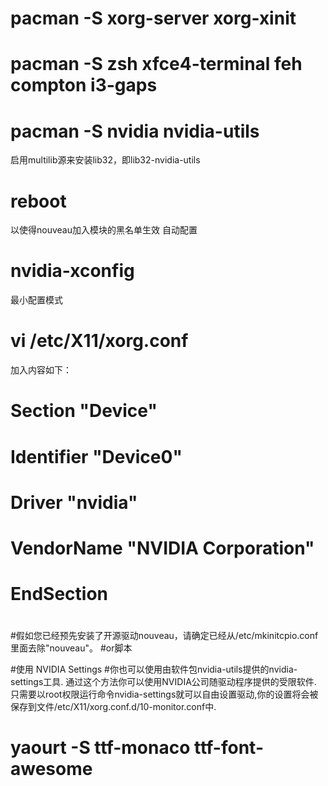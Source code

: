 
# pacman -S xorg-server xorg-xinit

# pacman -S zsh xfce4-terminal feh compton i3-gaps

# pacman -S nvidia nvidia-utils
启用multilib源来安装lib32，即lib32-nvidia-utils
# reboot
以使得nouveau加入模块的黑名单生效
自动配置
# nvidia-xconfig
最小配置模式
# vi /etc/X11/xorg.conf

加入内容如下：

# Section "Device"
#   Identifier     "Device0"
#   Driver         "nvidia"
#   VendorName     "NVIDIA Corporation"
# EndSection

#
#假如您已经预先安装了开源驱动nouveau，请确定已经从/etc/mkinitcpio.conf里面去除"nouveau"。
#or脚本

#使用 NVIDIA Settings
#你也可以使用由软件包nvidia-utils提供的nvidia-settings工具. 通过这个方法你可以使用NVIDIA公司随驱动程序提供的受限软件. 只需要以root权限运行命令nvidia-settings就可以自由设置驱动,你的设置将会被保存到文件/etc/X11/xorg.conf.d/10-monitor.conf中.

# yaourt -S ttf-monaco ttf-font-awesome
